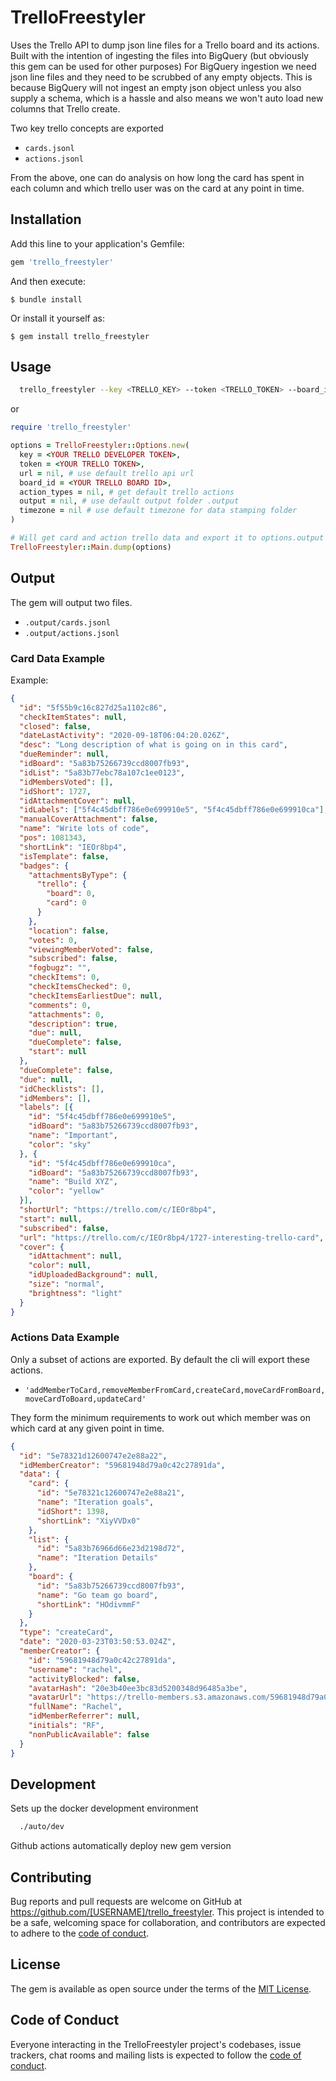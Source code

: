 # TrelloFreestyler

Uses the Trello API to dump json line files for a Trello board and its actions.
Built with the intention of ingesting the files into BigQuery (but obviously this gem can be used for other purposes)
For BigQuery ingestion we need json line files and they need to be scrubbed of any empty objects.
This is because BigQuery will not ingest an empty json object unless you also supply a schema, which is a hassle and also means we won't auto load new columns that Trello create.

Two key trello concepts are exported
- `cards.jsonl`
- `actions.jsonl`

From the above, one can do analysis on how long the card has spent in each column and which trello user was on the card at any point in time.

## Installation

Add this line to your application's Gemfile:

```ruby
gem 'trello_freestyler'
```

And then execute:

    $ bundle install

Or install it yourself as:

    $ gem install trello_freestyler

## Usage

```bash
  trello_freestyler --key <TRELLO_KEY> --token <TRELLO_TOKEN> --board_id <TRELLO_BOARD_ID>
```

or

```ruby
require 'trello_freestyler'

options = TrelloFreestyler::Options.new(
  key = <YOUR TRELLO DEVELOPER TOKEN>,
  token = <YOUR TRELLO TOKEN>,
  url = nil, # use default trello api url
  board_id = <YOUR TRELLO BOARD ID>,
  action_types = nil, # get default trello actions
  output = nil, # use default output folder .output
  timezone = nil # use default timezone for data stamping folder
)

# Will get card and action trello data and export it to options.output
TrelloFreestyler::Main.dump(options)

```

## Output

The gem will output two files.

- `.output/cards.jsonl`
- `.output/actions.jsonl`

### Card Data Example

Example:
```json
{
  "id": "5f55b9c16c827d25a1102c86",
  "checkItemStates": null,
  "closed": false,
  "dateLastActivity": "2020-09-18T06:04:20.026Z",
  "desc": "Long description of what is going on in this card",
  "dueReminder": null,
  "idBoard": "5a83b75266739ccd8007fb93",
  "idList": "5a83b77ebc78a107c1ee0123",
  "idMembersVoted": [],
  "idShort": 1727,
  "idAttachmentCover": null,
  "idLabels": ["5f4c45dbff786e0e699910e5", "5f4c45dbff786e0e699910ca"],
  "manualCoverAttachment": false,
  "name": "Write lots of code",
  "pos": 1081343,
  "shortLink": "IEOr8bp4",
  "isTemplate": false,
  "badges": {
    "attachmentsByType": {
      "trello": {
        "board": 0,
        "card": 0
      }
    },
    "location": false,
    "votes": 0,
    "viewingMemberVoted": false,
    "subscribed": false,
    "fogbugz": "",
    "checkItems": 0,
    "checkItemsChecked": 0,
    "checkItemsEarliestDue": null,
    "comments": 0,
    "attachments": 0,
    "description": true,
    "due": null,
    "dueComplete": false,
    "start": null
  },
  "dueComplete": false,
  "due": null,
  "idChecklists": [],
  "idMembers": [],
  "labels": [{
    "id": "5f4c45dbff786e0e699910e5",
    "idBoard": "5a83b75266739ccd8007fb93",
    "name": "Important",
    "color": "sky"
  }, {
    "id": "5f4c45dbff786e0e699910ca",
    "idBoard": "5a83b75266739ccd8007fb93",
    "name": "Build XYZ",
    "color": "yellow"
  }],
  "shortUrl": "https://trello.com/c/IEOr8bp4",
  "start": null,
  "subscribed": false,
  "url": "https://trello.com/c/IEOr8bp4/1727-interesting-trello-card",
  "cover": {
    "idAttachment": null,
    "color": null,
    "idUploadedBackground": null,
    "size": "normal",
    "brightness": "light"
  }
}
```

### Actions Data Example

Only a subset of actions are exported.
By default the cli will export these actions.
- `'addMemberToCard,removeMemberFromCard,createCard,moveCardFromBoard,moveCardToBoard,updateCard'`

They form the minimum requirements to work out which member was on which card at any given point in time.

```json
{
  "id": "5e78321d12600747e2e88a22",
  "idMemberCreator": "59681948d79a0c42c27891da",
  "data": {
    "card": {
      "id": "5e78321c12600747e2e88a21",
      "name": "Iteration goals",
      "idShort": 1398,
      "shortLink": "XiyVVDx0"
    },
    "list": {
      "id": "5a83b76966d66e23d2198d72",
      "name": "Iteration Details"
    },
    "board": {
      "id": "5a83b75266739ccd8007fb93",
      "name": "Go team go board",
      "shortLink": "HOdivmmF"
    }
  },
  "type": "createCard",
  "date": "2020-03-23T03:50:53.024Z",
  "memberCreator": {
    "id": "59681948d79a0c42c27891da",
    "username": "rachel",
    "activityBlocked": false,
    "avatarHash": "20e3b40ee3bc83d5200348d96485a3be",
    "avatarUrl": "https://trello-members.s3.amazonaws.com/59681948d79a0c42c27891da/20e3b40ee3bc83",
    "fullName": "Rachel",
    "idMemberReferrer": null,
    "initials": "RF",
    "nonPublicAvailable": false
  }
}
```

## Development

Sets up the docker development environment

```bash
  ./auto/dev
```

Github actions automatically deploy new gem version

## Contributing

Bug reports and pull requests are welcome on GitHub at https://github.com/[USERNAME]/trello_freestyler. This project is intended to be a safe, welcoming space for collaboration, and contributors are expected to adhere to the [code of conduct](https://github.com/[USERNAME]/trello_freestyler/blob/master/CODE_OF_CONDUCT.md).


## License

The gem is available as open source under the terms of the [MIT License](https://opensource.org/licenses/MIT).

## Code of Conduct

Everyone interacting in the TrelloFreestyler project's codebases, issue trackers, chat rooms and mailing lists is expected to follow the [code of conduct](https://github.com/[USERNAME]/trello_freestyler/blob/master/CODE_OF_CONDUCT.md).
